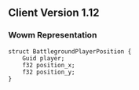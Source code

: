 ## Client Version 1.12

### Wowm Representation
```rust,ignore
struct BattlegroundPlayerPosition {
    Guid player;    
    f32 position_x;    
    f32 position_y;    
}

```
